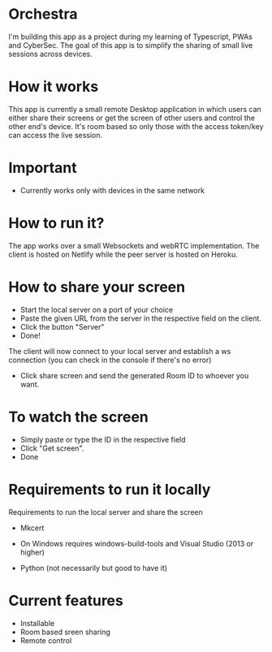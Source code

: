 # Orchestra

I'm building this app as a project during my learning of Typescript, PWAs and CyberSec.
The goal of this app is to simplify the sharing of small live sessions across devices.

# How it works

This app is currently a small remote Desktop application in which users can either share their screens or get the screen of other users and control the other end's device.
It's room based so only those with the access token/key can access the live session.

# Important

- Currently works only with devices in the same network

# How to run it?

The app works over a small Websockets and webRTC implementation.
The client is hosted on Netlify while the peer server is hosted on Heroku.

<h1>How to share your screen</h1>

- Start the local server on a port of your choice
- Paste the given URL from the server in the respective field on the client.
- Click the button "Server"
- Done!

The client will now connect to your local server and establish a ws connection
(you can check in the console if there's no error)

- Click share screen and send the generated Room ID to whoever you want.

<h1>To watch the screen</h1>

- Simply paste or type the ID in the respective field
- Click "Get screen".
- Done

# Requirements to run it locally

Requirements to run the local server and share the screen

- Mkcert
- On Windows requires windows-build-tools and Visual Studio (2013 or higher)

- Python (not necessarily but good to have it)

# Current features

- Installable
- Room based sreen sharing
- Remote control

